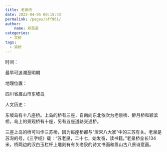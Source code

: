 ```yaml
---
title: 老泉桥
date: 2022-04-05 00:15:43
permalink: /pages/aff961/
author:
    name: 邓苗苗
categories:
  - 古桥
tags:
  - 梁桥 
---
```

时间：

最早可追溯至明朝

地理位置：

四川省眉山市东坡岛

人文历史：

东坡岛有十八座桥。上岛的桥有三座，自南向东北依次为老泉桥、醉月桥和颖滨桥。岛上的景观桥有十座，另有五座道路交通桥。

三座上岛的桥可叫作三苏桥，因为每座桥都与“唐宋八大家”中的三苏有关。老泉是苏洵的号，《三字经》载：“苏老泉，二十七，始发奋，读书籍。”老泉桥全长134米，桥两边的汉白玉栏杆上雕刻有有关老泉的诗文书画和眉山古八景诗意画。
